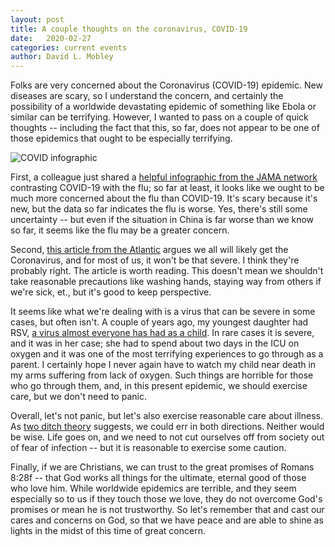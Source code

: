 ```yaml
---
layout: post
title: A couple thoughts on the coronavirus, COVID-19 
date:   2020-02-27
categories: current events
author: David L. Mobley
---
```


Folks are very concerned about the Coronavirus (COVID-19) epidemic. New diseases are scary, so I understand the concern, and certainly the possibility of a worldwide devastating epidemic of something like Ebola or similar can be terrifying. However, I wanted to pass on a couple of quick thoughts -- including the fact that this, so far, does not appear to be one of those epidemics that ought to be especially terrifying.

![COVID infographic](https://cdn.jamanetwork.com/ama/content_public/journal/jama/0/m_jig200002fa.png?Expires=2147483647&Signature=M~asau9jBIy8B2eymbGwL3vhuBpsOsk2T-7kUi5VHSd7BYQRSGZbFQoLXgw6aewSHLkcz9ElyxK8JuImbizTj3OiORaCX6EG7pf0twYdJffw~QhYUQHx8Hp~kfQzY9HnnZbhqvfZy1X-~pdaL-Y0-XFxGMfYG~QaIakNa6vWDTu6V8MYHifeAfumXV6v3r5POVgfN7T3nImI1-Wxgp-ydY7UukDhZKuBS0sWh9a4mNY8h5lWGpfwBb1R141HTNHmx2a7QLBvb8Vrr2vJc-rrD47YIxoIToLFiSlDgi5y1MIdjY6bjs8~E2McnT-93x4xbFYMDJZk0X1sDv2jy3bW9w__&Key-Pair-Id=APKAIE5G5CRDK6RD3PGA)

First, a colleague just shared a [helpful infographic from the JAMA network](https://jamanetwork.com/journals/jama/fullarticle/2762386) contrasting COVID-19 with the flu; so far at least, it looks like we ought to be much more concerned about the flu than COVID-19. It's scary because it's new, but the data so far indicates the flu is worse. Yes, there's still some uncertainty -- but even if the situation in China is far worse than we know so far, it seems like the flu may be a greater concern.

Second, [this article from the Atlantic](https://www.theatlantic.com/health/archive/2020/02/covid-vaccine/607000/) argues we all will likely get the Coronavirus, and for most of us, it won't be that severe. I think they're probably right. The article is worth reading. This doesn't mean we shouldn't take reasonable precautions like washing hands, staying way from others if we're sick, et., but it's good to keep perspective.

It seems like what we're dealing with is a virus that can be severe in some cases, but often isn't. A couple of years ago, my youngest daughter had RSV, [a virus almost everyone has had as a child](https://www.cdc.gov/rsv/index.html). In rare cases it is severe, and it was in her case; she had to spend about two days in the ICU on oxygen and it was one of the most terrifying experiences to go through as a parent. I certainly hope I never again have to watch my child near death in my arms suffering from lack of oxygen. Such things are horrible for those who go through them, and, in this present epidemic, we should exercise care, but we don't need to panic.

Overall, let's not panic, but let's also exercise reasonable care about illness. As [two ditch theory](https://heisfaithful.github.io/theology/2020/02/20/ditches.html) suggests, we could err in both directions. Neither would be wise. Life goes on, and we need to not cut ourselves off from society out of fear of infection -- but it is reasonable to exercise some caution.

Finally, if we are Christians, we can trust to the great promises of Romans 8:28f -- that God works all things for the ultimate, eternal good of those who love him. While worldwide epidemics are terrible, and they seem especially so to us if they touch those we love, they do not overcome God's promises or mean he is not trustworthy. So let's remember that and cast our cares and concerns on God, so that we have peace and are able to shine as lights in the midst of this time of great concern.
